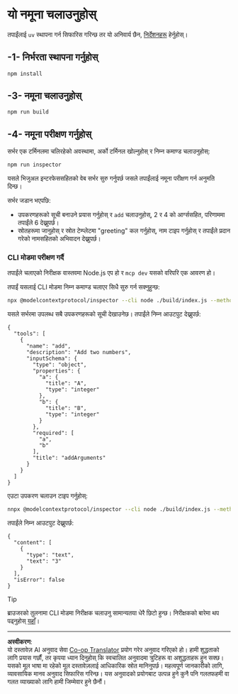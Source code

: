 <!--
CO_OP_TRANSLATOR_METADATA:
{
  "original_hash": "6ebbb78b04c9b1f6c2367c713524fc95",
  "translation_date": "2025-09-03T16:04:11+00:00",
  "source_file": "03-GettingStarted/01-first-server/solution/typescript/README.md",
  "language_code": "ne"
}
-->
# यो नमूना चलाउनुहोस्

तपाईंलाई `uv` स्थापना गर्न सिफारिस गरिन्छ तर यो अनिवार्य छैन, [निर्देशनहरू](https://docs.astral.sh/uv/#highlights) हेर्नुहोस्।

## -1- निर्भरता स्थापना गर्नुहोस्

```bash
npm install
```

## -3- नमूना चलाउनुहोस्

```bash
npm run build
```

## -4- नमूना परीक्षण गर्नुहोस्

सर्भर एक टर्मिनलमा चलिरहेको अवस्थामा, अर्को टर्मिनल खोल्नुहोस् र निम्न कमाण्ड चलाउनुहोस्:

```bash
npm run inspector
```

यसले भिजुअल इन्टरफेससहितको वेब सर्भर सुरु गर्नुपर्छ जसले तपाईंलाई नमूना परीक्षण गर्न अनुमति दिन्छ।

सर्भर जडान भएपछि:

- उपकरणहरूको सूची बनाउने प्रयास गर्नुहोस् र `add` चलाउनुहोस्, 2 र 4 को आर्ग्ससहित, परिणाममा तपाईंले 6 देख्नुपर्छ।
- स्रोतहरूमा जानुहोस् र स्रोत टेम्प्लेटमा "greeting" कल गर्नुहोस्, नाम टाइप गर्नुहोस् र तपाईंले प्रदान गरेको नामसहितको अभिवादन देख्नुपर्छ।

### CLI मोडमा परीक्षण गर्दै

तपाईंले चलाएको निरीक्षक वास्तवमा Node.js एप हो र `mcp dev` यसको वरिपरि एक आवरण हो।

तपाईं यसलाई CLI मोडमा निम्न कमाण्ड चलाएर सिधै सुरु गर्न सक्नुहुन्छ:

```bash
npx @modelcontextprotocol/inspector --cli node ./build/index.js --method tools/list
```

यसले सर्भरमा उपलब्ध सबै उपकरणहरूको सूची देखाउनेछ। तपाईंले निम्न आउटपुट देख्नुपर्छ:

```text
{
  "tools": [
    {
      "name": "add",
      "description": "Add two numbers",
      "inputSchema": {
        "type": "object",
        "properties": {
          "a": {
            "title": "A",
            "type": "integer"
          },
          "b": {
            "title": "B",
            "type": "integer"
          }
        },
        "required": [
          "a",
          "b"
        ],
        "title": "addArguments"
      }
    }
  ]
}
```

एउटा उपकरण चलाउन टाइप गर्नुहोस्:

```bash
nnpx @modelcontextprotocol/inspector --cli node ./build/index.js --method tools/call --tool-name add --tool-arg a=1 --tool-arg b=2
```

तपाईंले निम्न आउटपुट देख्नुपर्छ:

```text
{
  "content": [
    {
      "type": "text",
      "text": "3"
    }
  ],
  "isError": false
}
```

> [!TIP]
> ब्राउजरको तुलनामा CLI मोडमा निरीक्षक चलाउनु सामान्यतया धेरै छिटो हुन्छ।
> निरीक्षकको बारेमा थप पढ्नुहोस् [यहाँ](https://github.com/modelcontextprotocol/inspector)।

---

**अस्वीकरण**:  
यो दस्तावेज़ AI अनुवाद सेवा [Co-op Translator](https://github.com/Azure/co-op-translator) प्रयोग गरेर अनुवाद गरिएको हो। हामी शुद्धताको लागि प्रयास गर्छौं, तर कृपया ध्यान दिनुहोस् कि स्वचालित अनुवादमा त्रुटिहरू वा अशुद्धताहरू हुन सक्छ। यसको मूल भाषा मा रहेको मूल दस्तावेज़लाई आधिकारिक स्रोत मानिनुपर्छ। महत्वपूर्ण जानकारीको लागि, व्यावसायिक मानव अनुवाद सिफारिस गरिन्छ। यस अनुवादको प्रयोगबाट उत्पन्न हुने कुनै पनि गलतफहमी वा गलत व्याख्याको लागि हामी जिम्मेवार हुने छैनौं।